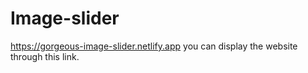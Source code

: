 # Image-slider

https://gorgeous-image-slider.netlify.app
you can display the website through this link.
